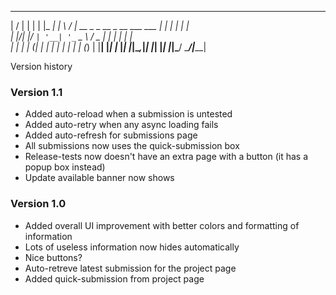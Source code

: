 
  __  __                            _    _ _____ 
 |  \/  |                          | |  | |_   _|
 | \  / | __ _ _ __ _ __ ___   ___ | |  | | | |  
 | |\/| |/ _` | '__| '_ ` _ \ / _ \| |  | | | |  
 | |  | | (_| | |  | | | | | | (_) | |__| |_| |_ 
 |_|  |_|\__,_|_|  |_| |_| |_|\___/ \____/|_____|

 Version history

 ### Version 1.1
 * Added auto-reload when a submission is untested
 * Added auto-retry when any async loading fails
 * Added auto-refresh for submissions page
 * All submissions now uses the quick-submission box
 * Release-tests now doesn't have an extra page with a button (it has a popup box instead)
 * Update available banner now shows

 ### Version 1.0
 * Added overall UI improvement with better colors and formatting of information
 * Lots of useless information now hides automatically
 * Nice buttons?
 * Auto-retreve latest submission for the project page
 * Added quick-submission from project page